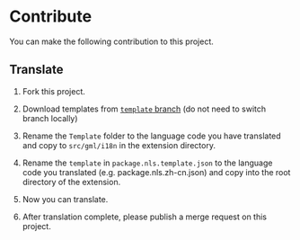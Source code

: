 # Contribute

You can make the following contribution to this project.

## Translate

1. Fork this project.

2. Download templates from [`template` branch](https://github.com/LiarOnce/gml-support/tree/template) (do not need to switch branch locally)

3. Rename the `Template` folder to the language code you have translated and copy to `src/gml/i18n` in the extension directory.

4. Rename the `template` in `package.nls.template.json` to the language code you translated (e.g. package.nls.zh-cn.json) and copy into the root directory of the extension.

5. Now you can translate.

6. After translation complete, please publish a merge request on this project.